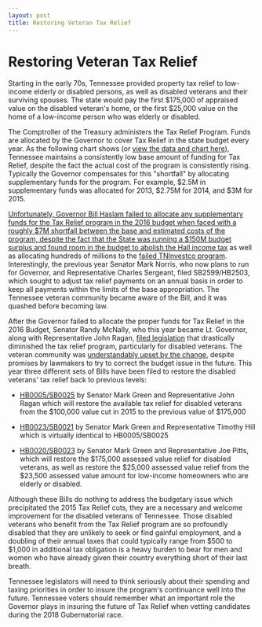 ```yaml
---
layout: post
title: Restoring Veteran Tax Relief
---
```


# Restoring Veteran Tax Relief

Starting in the early 70s, Tennessee provided property tax relief to low-income elderly or disabled persons, as well as disabled veterans and their surviving spouses. The state would pay the first $175,000 of appraised value on the disabled veteran's home, or the first $25,000 value on the home of a low-income person who was elderly or disabled. 

The Comptroller of the Treasury administers the Tax Relief Program. Funds are allocated by the Governor to cover Tax Relief in the state budget every year. As the following chart shows (or [view the data and chart here](https://docs.google.com/spreadsheets/d/14kV80aKN1jvUmlUMz_ZlJoGIy_9Tr2OKL-Br0IXKKZc/edit?usp=sharing)), Tennessee maintains a consistently low base amount of funding for Tax Relief, despite the fact the actual cost of the program is consistently rising. Typically the Governor compensates for this "shortfall" by allocating supplementary funds for the program. For example, $2.5M in supplementary funds was allocated for 2013, $2.75M for 2014, and $3M for 2015.

<a href="/img/TNTaxReliefBudget.png">

Unfortunately, Governor Bill Haslam failed to allocate any supplementary funds for the Tax Relief program in the 2016 budget when faced with a roughly $7M shortfall between the base and estimated costs of the program, despite the fact that the State was running a $150M budget surplus and found room in the budget to [abolish the Hall income tax](https://www.memphisdailynews.com/news/2016/may/12/haves-have-nots-get-varied-tax-relief/) as well as allocating hundreds of millions to the [failed TNInvestco program](http://www.timesfreepress.com/news/business/aroundregion/story/2012/nov/14/1114c-auditors-blast-200-million-tninvestco/92843/). Interestingly, the previous year Senator Mark Norris, who now plans to run for Governor, and Representative Charles Sergeant, filed SB2599/HB2503, which sought to adjust tax relief payments on an annual basis in order to keep all payments within the limits of the base appropriation. The Tennessee veteran community became aware of the Bill, and it was quashed before becoming law.

After the Governor failed to allocate the proper funds for Tax Relief in the 2016 Budget, Senator Randy McNally, who this year became Lt. Governor, along with Representative John Ragan, [filed legislation](http://wapp.capitol.tn.gov/apps/BillInfo/default.aspx?BillNumber=SB1336&ga=109) that drastically diminished the tax relief program, particularly for disabled veterans. The veteran community was [understandably upset by the change](http://www.timesfreepress.com/news/local/story/2015/jun/29/veterans-angry-over-loss-tax-benefit/311996/), despite promises by lawmakers to try to correct the budget issue in the future. This year three different sets of Bills have been filed to restore the disabled veterans' tax relief back to previous levels: 

* [HB0005/SB0025](http://wapp.capitol.tn.gov/apps/BillInfo/Default.aspx?BillNumber=HB0005&GA=110) by Senator Mark Green and Representative John Ragan which will restore the available tax relief for disabled veterans from the $100,000 value cut in 2015 to the previous value of $175,000

* [HB0023/SB0021](http://wapp.capitol.tn.gov/apps/BillInfo/default.aspx?BillNumber=HB0023&GA=110) by Senator Mark Green and Representative Timothy Hill which is virtually identical to HB0005/SB0025

* [HB0020/SB0023](http://wapp.capitol.tn.gov/apps/BillInfo/default.aspx?BillNumber=HB0020&GA=110) by Senator Mark Green and Representative Joe Pitts, which will restore the $175,000 assessed value relief for disabled veterans, as well as restore the $25,000 assessed value relief from the $23,500 assessed value amount for low-income homeowners who are elderly or disabled.

Although these Bills do nothing to address the budgetary issue which precipitated the 2015 Tax Relief cuts, they are a necessary and welcome improvement for the disabled veterans of Tennessee. Those disabled veterans who benefit from the Tax Relief program are so profoundly disabled that they are unlikely to seek or find gainful employment, and a doubling of their annual taxes that could typically range from $500 to $1,000 in additional tax obligation is a heavy burden to bear for men and women who have already given their country everything short of their last breath. 

Tennessee legislators will need to think seriously about their spending and taxing priorities in order to insure the program's continuance well into the future. Tennessee voters should remember what an important role the Governor plays in insuring the future of Tax Relief when vetting candidates during the 2018 Gubernatorial race. 


